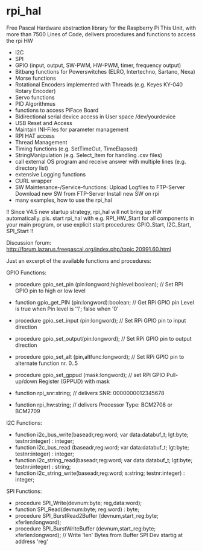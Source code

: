 # rpi_hal
Free Pascal Hardware abstraction library for the Raspberry Pi
This Unit, with more than 7500 Lines of Code, 
delivers procedures and functions to access the rpi HW

- I2C
- SPI
- GPIO (input, output, SW-PWM, HW-PWM, timer, frequency output)
- Bitbang functions for Powerswitches (ELRO, Intertechno, Sartano, Nexa)
- Morse functions
- Rotational Encoders implemented with Threads (e.g. Keyes KY-040 Rotary Encoder)
- Servo functions
- PID Algorithmus
- functions to access PiFace Board
- Bidirectional serial device access in User space /dev/yourdevice 
- USB Reset and Access
- Maintain INI-Files for parameter management
- RPI HAT access
- Thread Management
- Timing functions (e.g. SetTimeOut, TimeElapsed)
- StringManipulation (e.g. Select_Item for handling .csv files)
- call external OS program and receive answer with multiple lines (e.g. directory list)
- extensive Logging functions
- CURL wrapper 
- SW Maintenance-/Service-functions:
  Upload Logfiles to FTP-Server
  Download new SW from FTP-Server
  Install new SW on rpi
- many examples, how to use the rpi_hal 
  
!! Since V4.5 new startup strategy, rpi_hal will not bring up HW automatically. 
pls. start rpi_hal with e.g. RPI_HW_Start for all components in your main program, 
or use explicit start procedures: GPIO_Start, I2C_Start, SPI_Start !!

Discussion forum:
http://forum.lazarus.freepascal.org/index.php/topic,20991.60.html

Just an excerpt of the available functions and procedures:

GPIO Functions:
- procedure gpio_set_pin (pin:longword;highlevel:boolean); // Set RPi GPIO pin to high or low level
- function  gpio_get_PIN (pin:longword):boolean; // Get RPi GPIO pin Level is true when Pin level is '1'; false when '0'
- procedure gpio_set_input (pin:longword); // Set RPi GPIO pin to input direction
- procedure gpio_set_output(pin:longword); // Set RPi GPIO pin to output direction
- procedure gpio_set_alt (pin,altfunc:longword); // Set RPi GPIO pin to alternate function nr. 0..5
- procedure gpio_set_gppud (mask:longword); // set RPi GPIO Pull-up/down Register (GPPUD) with mask

- function rpi_snr:string; // delivers SNR: 0000000012345678
- function rpi_hw:string;  // delivers Processor Type: BCM2708 or BCM2709

I2C Functions:
- function i2c_bus_write(baseadr,reg:word; var data:databuf_t; lgt:byte; testnr:integer) : integer;
- function i2c_bus_read (baseadr,reg:word; var data:databuf_t; lgt:byte; testnr:integer) : integer;
- function i2c_string_read(baseadr,reg:word; var data:databuf_t; lgt:byte; testnr:integer) : string;
- function i2c_string_write(baseadr,reg:word; s:string; testnr:integer) : integer;

SPI Functions:
- procedure SPI_Write(devnum:byte; reg,data:word);
- function  SPI_Read(devnum:byte; reg:word) : byte;
- procedure SPI_BurstRead2Buffer (devnum,start_reg:byte; xferlen:longword);
- procedure SPI_BurstWriteBuffer (devnum,start_reg:byte; xferlen:longword); // Write 'len' Bytes from Buffer SPI Dev startig at address 'reg' 
